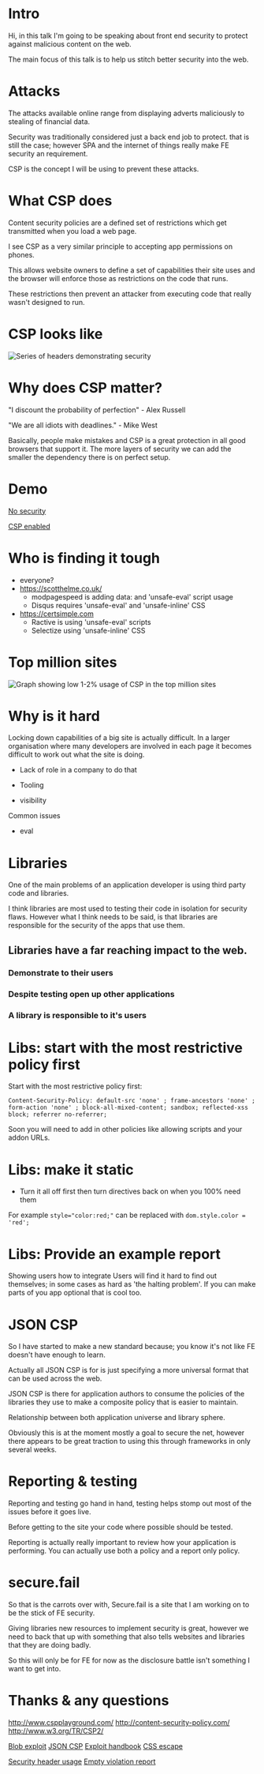 # Intro

Hi, in this talk I'm going to be speaking about front end security to protect against malicious content on the web.

The main focus of this talk is to help us stitch better security into the web.


# Attacks

The attacks available online range from displaying adverts maliciously to stealing of financial data.

Security was traditionally considered just a back end job to protect. that is still the case;
however SPA and the internet of things really make FE security an requirement.

CSP is the concept I will be using to prevent these attacks.


# What CSP does

Content security policies are a defined set of restrictions which get transmitted when you load a web page.

I see CSP as a very similar principle to accepting app permissions on phones.

This allows website owners to define a set of capabilities their site uses and the browser will enforce those as restrictions on the code that runs.

These restrictions then prevent an attacker from executing code that really wasn't designed to run.

# CSP looks like

![Series of headers demonstrating security](response-headers.png)

# Why does CSP matter?

"I discount the probability of perfection" - Alex Russell

"We are all idiots with deadlines." - Mike West

Basically, people make mistakes and CSP is a great protection in all good browsers that support it. The more layers of security we can add the smaller the dependency there is on perfect setup.

# Demo


[No security](http://codepen.io/anon/pen/xGopeB)

[CSP enabled](http://codepen.io/anon/pen/bdPqPR)

# Who is finding it tough
- everyone?
- https://scotthelme.co.uk/
  - modpagespeed is adding data: and 'unsafe-eval' script usage
  - Disqus requires 'unsafe-eval' and 'unsafe-inline' CSS
- https://certsimple.com
  - Ractive is using 'unsafe-eval' scripts
  - Selectize using 'unsafe-inline' CSS

# Top million sites

![Graph showing low 1-2% usage of CSP in the top million sites](images/csp-usage.png)

# Why is it hard

Locking down capabilities of a big site is actually difficult. In a larger organisation where many developers are involved in each page it becomes difficult to work out what the site is doing.

- Lack of role in a company to do that

- Tooling

- visibility

Common issues

- eval

# Libraries

One of the main problems of an application developer is using third party code and libraries.

I think libraries are most used to testing their code in isolation for security flaws.
However what I think needs to be said, is that libraries are responsible for the security of the apps that use them.

## Libraries have a far reaching impact to the web.
### Demonstrate to their users
### Despite testing open up other applications
### A library is responsible to it's users

# Libs: start with the most restrictive policy first


Start with the most restrictive policy first:

```
Content-Security-Policy: default-src 'none' ; frame-ancestors 'none' ; form-action 'none' ; block-all-mixed-content; sandbox; reflected-xss block; referrer no-referrer;
```

Soon you will need to add in other policies like allowing scripts and your addon URLs.

# Libs: make it static

- Turn it all off first then turn directives back on when you 100% need them

For example `style="color:red;"` can be replaced with `dom.style.color = 'red';`

# Libs: Provide an example report

Showing users how to integrate
Users will find it hard to find out themselves; in some cases as hard as 'the halting problem'.
If you can make parts of you app optional that is cool too.

# JSON CSP

So I have started to make a new standard because; you know it's not like FE doesn't have enough to learn.

Actually all JSON CSP is for is just specifying a more universal format that can be used across the web.

JSON CSP is there for application authors to consume the policies of the libraries they use to make a composite policy that is easier to maintain.

Relationship between both application universe and library sphere.

Obviously this is at the moment mostly a goal to secure the net, however there appears to be great traction to using this through frameworks in only several weeks.



# Reporting & testing

Reporting and testing go hand in hand, testing helps stomp out most of the issues before it goes live.

Before getting to the site your code where possible should be tested.

Reporting is actually really important to review how your application is performing.
You can actually use both a policy and a report only policy. 


# secure.fail

So that is the carrots over with, Secure.fail is a site that I am working on to be the stick of FE security.

Giving libraries new resources to implement security is great, however we need to back that up with something that also tells websites and libraries that they are doing badly.

So this will only be for FE for now as the disclosure battle isn't something I want to get into.

# Thanks & any questions

http://www.cspplayground.com/
http://content-security-policy.com/
http://www.w3.org/TR/CSP2/


[Blob exploit](https://raw.githubusercontent.com/hillbrad/CSP/master/support/buildBlobEval.php)
[JSON CSP](https://gist.github.com/jonathanKingston/5699b440f608960dc089)
[Exploit handbook](https://code.google.com/p/browsersec/wiki/Part1#Cascading_stylesheets)
[CSS escape](https://github.com/mathiasbynens/cssesc)


[Security header usage](https://scotthelme.co.uk/how-widely-used-are-security-based-http-response-headers/)
[Empty violation report](http://stackoverflow.com/questions/32106363/what-should-i-do-if-i-get-an-empty-csp-violation)
